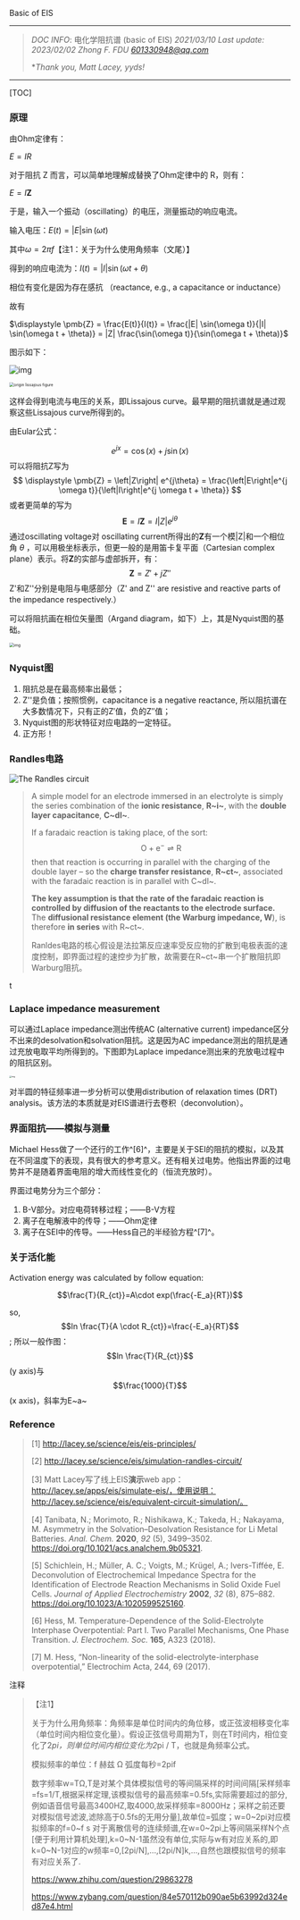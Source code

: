 Basic of EIS

------

> *DOC INFO*: 电化学阻抗谱 (basic of EIS)		*2021/03/10*	*Last update: 2023/02/02*	*Zhong F.    FDU*	*601330948@qq.com*
>
> **Thank you, Matt Lacey, yyds!*

------

[TOC]

### 原理

由Ohm定律有：

$E=IR$

对于阻抗 Z 而言，可以简单地理解成替换了Ohm定律中的 R，则有：

$E=I\displaystyle \pmb{Z}$

于是，输入一个振动（oscillating）的电压，测量振动的响应电流。

输入电压：$E(t) = \left|E\right|\sin(\omega t)$

其中$\omega=2\pi f$【注1：关于为什么使用角频率（文尾）】

得到的响应电流为：$I(t) = \left|I\right|\sin(\omega t + \theta)$

相位有变化是因为存在感抗 （reactance, e.g., a capacitance or inductance）

故有

$\displaystyle \pmb{Z} = \frac{E(t)}{I(t)} = \frac{|E| \sin(\omega t)}{|I| \sin(\omega t + \theta)} = |Z| \frac{\sin(\omega t)}{\sin(\omega t + \theta)}$

图示如下：

![img](http://lacey.se/img/eis/lissajous.gif)

<img src="https://www.gamry.com/assets/Uploads/origin-lissajous-figure.jpg" alt="origin lissajous figure" style="zoom:50%;" />

这样会得到电流与电压的关系，即Lissajous curve。最早期的阻抗谱就是通过观察这些Lissajous curve所得到的。



由Eular公式：

$$
e^{jx} = \cos(x) + j \sin(x)
$$
可以将阻抗Z写为
$$
\displaystyle \pmb{Z} = \left|Z\right| e^{j\theta} = \frac{\left|E\right|e^{j \omega t}}{\left|I\right|e^{j \omega t + \theta}}
$$
或者更简单的写为
$$
\displaystyle \pmb{E} = I \pmb{Z} = I\left|Z\right|e^{j \theta}
$$
通过oscillating voltage对 oscillating current所得出的**Z**有一个模|Z|和一个相位角 $\theta$ ，可以用极坐标表示，但更一般的是用笛卡复平面（Cartesian complex plane）表示。将**Z**的实部与虚部拆开，有：
$$
 \displaystyle \pmb{Z} = Z' + j Z''
$$
Z'和Z''分别是电阻与电感部分（Z' and Z'' are resistive and reactive parts of the impedance respectively.）

可以将阻抗画在相位矢量图（Argand diagram，如下）上，其是Nyquist图的基础。

<img src="http://lacey.se/img/eis/argand.png" alt="img" style="zoom:50%;" />

### Nyquist图

1. 阻抗总是在最高频率出最低；
2. Z''是负值；按照惯例，capacitance is a negative reactance, 所以阻抗谱在大多数情况下，只有正的Z′值，负的Z″值；
3. Nyquist图的形状特征对应电路的一定特征。
4. 正方形！

### Randles电路

![The Randles circuit](http://lacey.se/img/eis/ec-randles.png)

> A simple model for an electrode immersed in an electrolyte is simply the series combination of the **ionic resistance**, **R~i~**, with the **double layer capacitance**, **C~dl~**. 
>
> If a faradaic reaction is taking place, of the sort:
> $$
> \displaystyle \text{O} + \text{e}^- \rightleftharpoons \text{R}
> $$
> then that reaction is occurring in parallel with the charging of the double layer – so the **charge transfer resistance**, **R~ct~**, associated with the faradaic reaction is in parallel with C~dl~.
>
> **The key assumption is that the rate of the faradaic reaction is controlled by diffusion of the reactants to the electrode surface.** The **diffusional resistance element (the Warburg impedance, W**), is therefore **in series** with R~ct~.
>
> Ranldes电路的核心假设是法拉第反应速率受反应物的扩散到电极表面的速度控制，即界面过程的速控步为扩散，故需要在R~ct~串一个扩散阻抗即Warburg阻抗。

t



### Laplace impedance measurement

可以通过Laplace impedance测出传统AC (alternative current) impedance区分不出来的desolvation和solvation阻抗。这是因为AC impedance测出的阻抗是通过充放电取平均所得到的。下图即为Laplace impedance测出来的充放电过程中的阻抗区别。

<img src="https://pubs.acs.org/na101/home/literatum/publisher/achs/journals/content/ancham/2020/ancham.2020.92.issue-5/acs.analchem.9b05321/20200225/images/large/ac9b05321_0002.jpeg" alt="img" style="zoom:25%;" />



对半圆的特征频率进一步分析可以使用distribution of relaxation times (DRT) analysis。该方法的本质就是对EIS谱进行去卷积（deconvolution）。



### 界面阻抗——模拟与测量

Michael Hess做了一个还行的工作^[6]^，主要是关于SEI的阻抗的模拟，以及其在不同温度下的表现，具有很大的参考意义。还有相关过电势。他指出界面的过电势并不是随着界面电阻的增大而线性变化的（恒流充放时）。

界面过电势分为三个部分：

1. B-V部分。对应电荷转移过程；——B-V方程
2. 离子在电解液中的传导；——Ohm定律
3. 离子在SEI中的传导。——Hess自己的半经验方程^[7]^。



### 关于活化能

Activation energy was calculated by follow equation:

$$\frac{T}{R_{ct}}=A\cdot exp(\frac{-E_a}{RT})$$

so, $$ln \frac{T}{A \cdot R_{ct}}=\frac{-E_a}{RT}$$; 所以一般作图：$$ln \frac{T}{R_{ct}}$$(y axis)与$$\frac{1000}{T}$$(x axis)，斜率为E~a~



### Reference

> [1] http://lacey.se/science/eis/eis-principles/
>
> [2] http://lacey.se/science/eis/simulation-randles-circuit/
>
> [3] Matt Lacey写了线上EIS**演示**web app：http://lacey.se/apps/eis/simulate-eis/，使用说明：http://lacey.se/science/eis/equivalent-circuit-simulation/。
>
> [4] Tanibata, N.; Morimoto, R.; Nishikawa, K.; Takeda, H.; Nakayama, M. Asymmetry in the Solvation–Desolvation Resistance for Li Metal Batteries. *Anal. Chem.* **2020**, *92* (5), 3499–3502. https://doi.org/10.1021/acs.analchem.9b05321.
>
> [5] Schichlein, H.; Müller, A. C.; Voigts, M.; Krügel, A.; Ivers-Tiffée, E. Deconvolution of Electrochemical Impedance Spectra for the Identification of Electrode Reaction Mechanisms in Solid Oxide Fuel Cells. *Journal of Applied Electrochemistry* **2002**, *32* (8), 875–882. https://doi.org/10.1023/A:1020599525160.
>
> [6] Hess, M. Temperature-Dependence of the Solid-Electrolyte Interphase Overpotential: Part I. Two Parallel Mechanisms, One Phase Transition. *J. Electrochem. Soc.* **165**, A323 (2018).
>
> [7] M. Hess, “Non-linearity of the solid-electrolyte-interphase overpotential,” Electrochim Acta, 244, 69 (2017).



注释

> 【注1】
>
> 关于为什么用角频率：角频率是单位时间内的角位移，或正弦波相移变化率（单位时间内相位变化量）。假设正弦信号周期为T，则在T时间内，相位变化了2*pi，则单位时间内相位变化为2*pi / T，也就是角频率公式。
>
> 模拟频率的单位：f 赫兹	Ω 弧度每秒=2pif 
>
> 数字频率w=TΩ,T是对某个具体模拟信号的等间隔采样的时间间隔[采样频率=fs=1/T,根据采样定理,该模拟信号的最高频率=0.5fs,实际需要超过的部分,例如语音信号最高3400HZ,取4000,故采样频率=8000Hz；采样之前还要对模拟信号滤波,滤除高于0.5fs的无用分量],故单位=弧度；w=0\~2pi对应模拟频率的f=0\~f s
> 对于离散信号的连续频谱,在w=0\~2pi上等间隔采样N个点[便于利用计算机处理],k=0\~N-1虽然没有单位,实际与w有对应关系的,即k=0~N-1对应的w频率=0,[2pi/N],...,[2pi/N]k,...,自然也跟模拟信号的频率有对应关系了.
>
> https://www.zhihu.com/question/29863278
>
> https://www.zybang.com/question/84e570112b090ae5b63992d324ed87e4.html